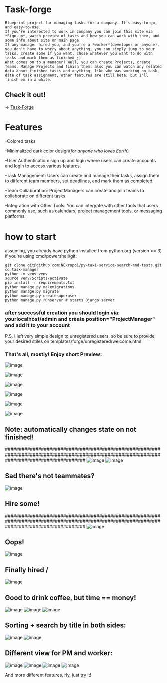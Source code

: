 ﻿# Task-forge
    Blueprint project for managing tasks for a company. It's easy-to-go, and easy-to-use.
    If you're interested to work in company you can join this site via *Sign-up*, watch preview of tasks and how you can work with them, and some info about site on main page.
    If any manager hired you, and you're a *worker*(developer or anyone), you don't have to worry about anything, you can simply jump to your tasks, create some if you want, chose whatever you want to do with tasks and mark them as finished ;)
    What comes on to a manager? Well, you can create Projects, create Teams, Manage Projects and finish them, also you can watch any related data about finished tasks and anything, like who was working on task, date of task assignment, other features are still beta, but I'll finish em in a while.


## Check it out!

-> [Task-Forge](https://task-forge.onrender.com/)


# Features

-Colored tasks

-Minimalized dark color design(*for anyone who loves Earth*)

-User Authentication: sign up and login where users can create accounts and login to access various features.

-Task Management: Users can create and manage their tasks, assign them to different team members, set deadlines, and mark them as completed.

-Team Collaboration: ProjectManagers can create and join teams to collaborate on different tasks.

-Integration with Other Tools: You can integrate with other tools that users commonly use, such as calendars, project management tools, or messaging platforms.

# how to start

assuming, you already have python installed from python.org (version >= 3)
if you're using cmd/powershell/git:
```
git clone git@github.com:NEkropo1/py-taxi-service-search-and-tests.git
cd task-manager
python -m venv venv
source venv/Scripts/activate
pip install -r requirements.txt
python manage.py makemigrations
python manage.py migrate
python manage.py createsuperuser
python manage.py runserver # starts Django server
```
### after successful creation you should login via: yourlocalhost/admin and create position="ProjectManager" and add it to your account

P.S. I left very simple design to unregistered users, so be sure to provide your desired stiles on templates/forge/unregistered/welcome.html

### That's all, mostly! Enjoy short Preview:

![image](https://user-images.githubusercontent.com/107141441/229377067-723335fe-0c78-48ec-a4ed-914abe3143bc.png)

![image](https://user-images.githubusercontent.com/107141441/229377233-475392da-3754-4359-b820-d01d233d224b.png)

![image](https://user-images.githubusercontent.com/107141441/229377520-9b6d79df-a0ab-4cee-85d9-5a901857047b.png)

![image](https://user-images.githubusercontent.com/107141441/229377583-dc2ea0d0-9449-4775-ba73-74c8a913151f.png)

![image](https://user-images.githubusercontent.com/107141441/229378146-52207780-d9be-44ff-bd68-99297bc6c58c.png)

![image](https://user-images.githubusercontent.com/107141441/229378237-3c96c1de-1b51-4723-89ac-87ef8f97dd4b.png)

## Note: automatically changes state on not finished!
#############################################################################################################################################
![image](https://user-images.githubusercontent.com/107141441/229378302-dca7d78d-145d-4b95-9fb6-6f1349c36ac0.png)
![image](https://user-images.githubusercontent.com/107141441/229378304-d22b77fa-cbaa-4ea9-ba26-c6b17de4f217.png)

## Sad there's not teammates?
![image](https://user-images.githubusercontent.com/107141441/229378366-29f3382e-6a96-44b7-a8cc-074b95c3ac1d.png)
## Hire some!
#############################################################################################################################################
![image](https://user-images.githubusercontent.com/107141441/229378454-8b18e26d-d952-4252-aa6e-e0832ec7a7aa.png)
## Oops!
![image](https://user-images.githubusercontent.com/107141441/229378499-f8cf82af-551c-45e5-a115-8706215c9e01.png)
## Finally hired /
![image](https://user-images.githubusercontent.com/107141441/229378532-1e339e57-678d-4f36-88ee-8bb741a8b85c.png)
## Good to drink coffee, but time == money!
![image](https://user-images.githubusercontent.com/107141441/229378572-e9d73a23-648a-42a6-9863-9ec61a596b1d.png)
![image](https://user-images.githubusercontent.com/107141441/229378634-ee4cf6a4-c4db-4edb-a8bf-511e77b7f00c.png)
![image](https://user-images.githubusercontent.com/107141441/229379562-ff9ad9ae-be8c-44dc-b371-f799991e5169.png)
## Sorting + search by title in both sides:
![image](https://user-images.githubusercontent.com/107141441/229379603-41f7c605-92a5-4abb-beac-a1aafe3c95a3.png)
![image](https://user-images.githubusercontent.com/107141441/229379616-56fa3fc1-9a38-456d-a342-eb36dd250438.png)
## Different view for PM and worker:
![image](https://user-images.githubusercontent.com/107141441/229379644-9dd9632a-435a-404e-a4e2-2ec5b3550f5f.png)
![image](https://user-images.githubusercontent.com/107141441/229379663-8a2caf9b-d85e-408a-bade-58ec4660b76c.png)
![image](https://user-images.githubusercontent.com/107141441/229379678-9f1cb266-b755-4e34-9c24-d5ebe1c5b75d.png)
![image](https://user-images.githubusercontent.com/107141441/229379687-6488483c-9b86-4c20-96cd-f59e850ba44b.png)


And more different features, rly, just [try](https://task-forge.onrender.com/) it!

